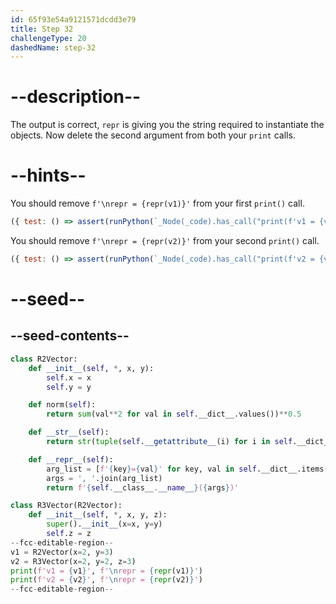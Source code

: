 ```yaml
---
id: 65f93e54a9121571dcdd3e79
title: Step 32
challengeType: 20
dashedName: step-32
---
```


# --description--

The output is correct, `repr` is giving you the string required to instantiate the objects. Now delete the second argument from both your `print` calls.

# --hints--

You should remove `f'\nrepr = {repr(v1)}'` from your first `print()` call.

```js
({ test: () => assert(runPython(`_Node(_code).has_call("print(f'v1 = {v1}')")`)) })
```

You should remove `f'\nrepr = {repr(v2)}'` from your second `print()` call.

```js
({ test: () => assert(runPython(`_Node(_code).has_call("print(f'v2 = {v2}')")`)) })
```

# --seed--

## --seed-contents--

```py
class R2Vector:
    def __init__(self, *, x, y):
        self.x = x
        self.y = y

    def norm(self):
        return sum(val**2 for val in self.__dict__.values())**0.5

    def __str__(self):
        return str(tuple(self.__getattribute__(i) for i in self.__dict__))

    def __repr__(self):
        arg_list = [f'{key}={val}' for key, val in self.__dict__.items()]
        args = ', '.join(arg_list)
        return f'{self.__class__.__name__}({args})'

class R3Vector(R2Vector):
    def __init__(self, *, x, y, z):
        super().__init__(x=x, y=y)
        self.z = z
--fcc-editable-region--
v1 = R2Vector(x=2, y=3)
v2 = R3Vector(x=2, y=2, z=3)
print(f'v1 = {v1}', f'\nrepr = {repr(v1)}')
print(f'v2 = {v2}', f'\nrepr = {repr(v2)}')
--fcc-editable-region--
```
